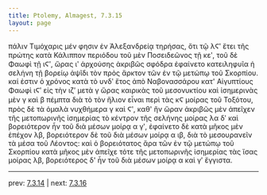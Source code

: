 ```yaml
---
title: Ptolemy, Almagest, 7.3.15
layout: page
---
```


πάλιν Τιμόχαρις μέν φησιν ἐν Ἀλεξανδρείᾳ τηρήσας, ὅτι τῷ λϚʹ ἔτει τῆς πρώτης κατὰ Κάλιππον περιόδου τοῦ μὲν Ποσειδεῶνος τῇ κεʹ, τοῦ δὲ Φαωφὶ τῇ ιϚʹ, ὥρας ιʹ ἀρχούσης ἀκριβῶς σφόδρα ἐφαίνετο κατειληφυῖα ἡ σελήνη τῇ βορείῳ ἁψῖδι τὸν πρὸς ἄρκτον τῶν ἐν τῷ μετώπῳ τοῦ Σκορπίου. καί ἐστιν ὁ χρόνος κατὰ τὸ υνδʹ ἔτος ἀπὸ Ναβονασσάρου κατ' Αἰγυπτίους Φαωφὶ ιϚʹ εἰς τὴν ιζʹ μετὰ γ ὥρας καιρικὰς τοῦ μεσονυκτίου καὶ ἰσημερινὰς μὲν γ καὶ β πέμπτα διὰ τὸ τὸν ἥλιον εἶναι περὶ τὰς κϚ μοίρας τοῦ Τοξότου, πρὸς δὲ τὰ ὁμαλὰ νυχθήμερα γ καὶ Ϛʹ, καθ' ἣν ὥραν ἀκριβῶς μὲν ἀπεῖχεν τῆς μετοπωρινῆς ἰσημερίας τὸ κέντρον τῆς σελήνης μοίρας λα δʹ καὶ βορειότερον ἦν τοῦ διὰ μέσων μοίρᾳ α γʹ, ἐφαίνετο δὲ κατὰ μῆκος μὲν ἐπέχον λβ, βορειότερον δὲ τοῦ διὰ μέσων μοίρᾳ α ιβ, διὰ τὸ μεσουρανεῖν τὰ μέσα τοῦ Λέοντος: καὶ ὁ βορειότατος ἄρα τῶν ἐν τῷ μετώπῳ τοῦ Σκορπίου κατὰ μῆκος μὲν ἀπεῖχε τότε τῆς μετοπωρινῆς ἰσημερίας τὰς ἴσας μοίρας λβ, βορειότερος δ' ἦν τοῦ διὰ μέσων μοίρᾳ α καὶ γʹ ἔγγιστα. 

---

prev: [7.3.14](../7.3.14/) | next: [7.3.16](../7.3.16/)

